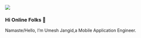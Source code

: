 ![](https://komarev.com/ghpvc/?username=UmeshJangid)

### Hi Online Folks 👋

Namaste/Hello, I’m Umesh Jangid,a Mobile Application Engineer. 
